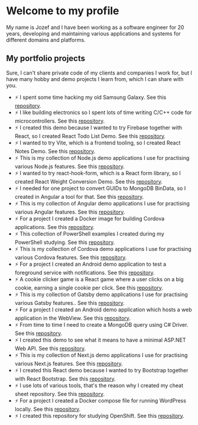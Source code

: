 # Welcome to my profile
My name is Jozef and I have been working as a software engineer for 20 years, developing and maintaining various applications and systems for different domains and platforms.

## My portfolio projects
Sure, I can't share private code of my clients and companies I work for, but I have many hobby and demo projects I learn from, which I can share with you.

- ⚡ I spent some time hacking my old Samsung Galaxy. See this [repository](https://github.com/zeroamps/android).
- ⚡ I like building electronics so I spent lots of time writing C/C++ code for microcontrollers. See this [repository](https://github.com/zeroamps/microcontrollers).
- ⚡ I created this demo because I wanted to try Firebase together with React, so I created React Todo List Demo. See this [repository](https://github.com/zeroamps/react-todo-list-demo).
- ⚡ I wanted to try Vite, which is a frontend tooling, so I created React Notes Demo. See this [repository](https://github.com/zeroamps/react-notes-demo).
- ⚡ This is my collection of Node.js demo applications I use for practising various Node.js features. See this [repository](https://github.com/zeroamps/node-sample-demos).
- ⚡ I wanted to try react-hook-form, which is a React form library, so I created React Weight Conversion Demo. See this [repository](https://github.com/zeroamps/react-weight-conversion-demo).
- ⚡ I needed for one project to convert GUIDs to MongoDB BinData, so I created in Angular a tool for that. See this [repository](https://github.com/zeroamps/mongodb-convert-guid-to-bindata).
- ⚡ This is my collection of Angular demo applications I use for practising various Angular features. See this [repository](https://github.com/zeroamps/angular-sample-demos).
- ⚡ For a project I created a Docker image for building Cordova applications. See this [repository](https://github.com/zeroamps/docker-cordova).
- ⚡ This collection of PowerShell examples I created during my PowerShell studying. See this [repository](https://github.com/zeroamps/powershell-sample-scripts).
- ⚡ This is my collection of Cordova demo applications I use for practising various Cordova features. See this [repository](https://github.com/zeroamps/cordova-sample-demos).
- ⚡ For a project I created an Android demo application to test a foreground service with notifications. See this [repository](https://github.com/zeroamps/android-timer-demo).
- ⚡ A cookie clicker game is a React game where a user clicks on a big cookie, earning a single cookie per click. See this [repository](https://github.com/zeroamps/react-cookie-clicker-game).
- ⚡ This is my collection of Gatsby demo applications I use for practising various Gatsby features.. See this [repository](https://github.com/zeroamps/gatsby-sample-demos).
- ⚡ For a project I created an Android demo application which hosts a web application in the WebView. See this [repository](https://github.com/zeroamps/android-webview-demo).
- ⚡ From time to time I need to create a MongoDB query using C# Driver. See this [repository](https://github.com/zeroamps/dotnet-mongodb-demo).
- ⚡ I created this demo to see what it means to have a minimal ASP.NET Web API. See this [repository](https://github.com/zeroamps/dotnet-minimal-api-demo).
- ⚡ This is my collection of Next.js demo applications I use for practising various Next.js features. See this [repository](https://github.com/zeroamps/nextjs-sample-demos).
- ⚡ I created this React demo because I wanted to try Bootstrap together with React Bootstrap. See this [repository](https://github.com/zeroamps/react-timer-demo).
- ⚡ I use lots of various tools, that's the reason why I created my cheat sheet repository. See this [repository](https://github.com/zeroamps/tooling).
- ⚡ For a project I created a Docker compose file for running WordPress locally. See this [repository](https://github.com/zeroamps/docker-wordpress).
- ⚡ I created this repository for studying OpenShift. See this [repository](https://github.com/zeroamps/open-shift).

<!--
**zeroamps/zeroamps** is a ✨ _special_ ✨ repository because its `README.md` (this file) appears on your GitHub profile.

Here are some ideas to get you started:

- 🔭 I’m currently working on ...
- 🌱 I’m currently learning ...
- 👯 I’m looking to collaborate on ...
- 🤔 I’m looking for help with ...
- 💬 Ask me about ...
- 📫 How to reach me: ...
- 😄 Pronouns: ...
- ⚡ Fun fact: ...
-->

